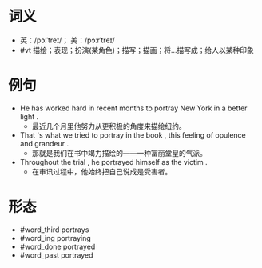 # 词义
- 英：/pɔːˈtreɪ/； 美：/pɔːrˈtreɪ/
- #vt 描绘；表现；扮演(某角色)；描写；描画；将…描写成；给人以某种印象
# 例句
- He has worked hard in recent months to portray New York in a better light .
	- 最近几个月里他努力从更积极的角度来描绘纽约。
- That 's what we tried to portray in the book , this feeling of opulence and grandeur .
	- 那就是我们在书中竭力描绘的——一种富丽堂皇的气派。
- Throughout the trial , he portrayed himself as the victim .
	- 在审讯过程中，他始终把自己说成是受害者。
# 形态
- #word_third portrays
- #word_ing portraying
- #word_done portrayed
- #word_past portrayed
